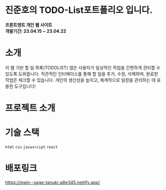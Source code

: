 # 진준호의 TODO-List포트폴리오 입니다.

**프론트엔트 개인 웹 사이트 <br>
개발기간: 23.04.15 ~ 23.04.22**

# 소개
이 웹 기반 할 일 목록(TODOLIST) 앱은 사용자가 일상적인 작업을 간편하게 관리할 수 있도록 도와줍니다. 직관적인 인터페이스를 통해 할 일을 추가, 수정, 삭제하며, 완료한 작업은 체크할 수 있습니다. 개인의 생산성을 높이고, 체계적으로 일정을 관리하는 데 유용한 도구입니다!

# 프로젝트 소개

# 기술 스택
`html` `css` `javasrcipt` `react`

# 배포링크
https://main--sage-tanuki-a8e345.netlify.app/
